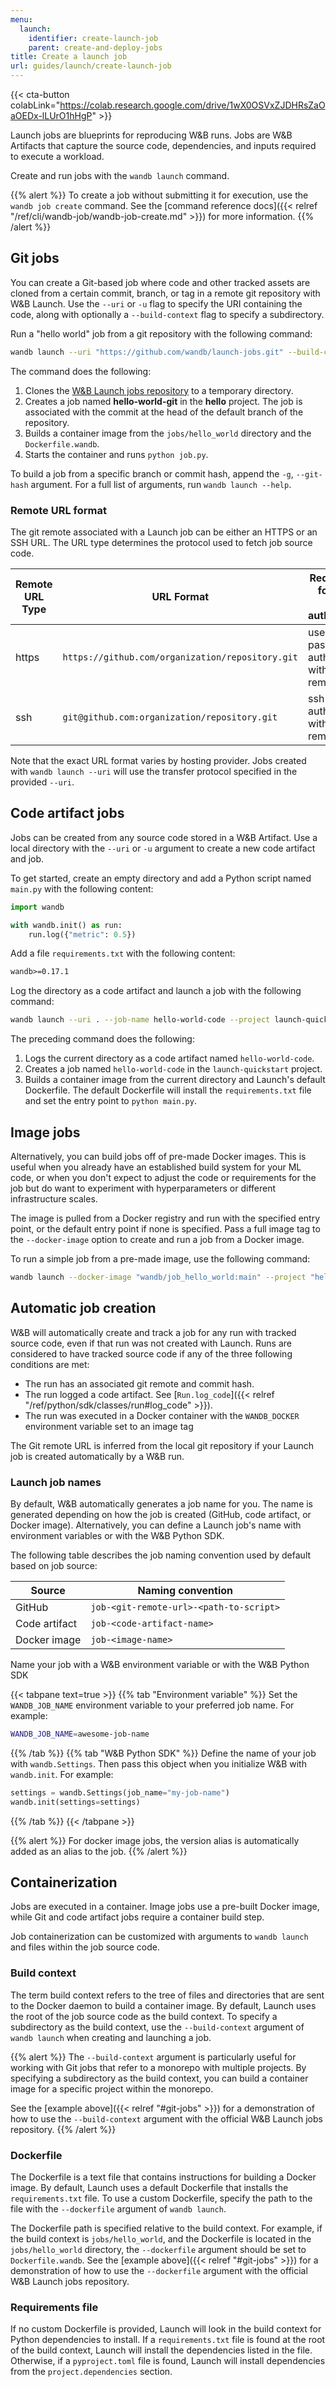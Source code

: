 ```yaml
---
menu:
  launch:
    identifier: create-launch-job
    parent: create-and-deploy-jobs
title: Create a launch job
url: guides/launch/create-launch-job
---
```

{{< cta-button colabLink="https://colab.research.google.com/drive/1wX0OSVxZJDHRsZaOaOEDx-lLUrO1hHgP" >}}

Launch jobs are blueprints for reproducing W&B runs. Jobs are W&B Artifacts that capture the source code, dependencies, and inputs required to execute a workload. 

Create and run jobs with the `wandb launch` command.

{{% alert %}}
To create a job without submitting it for execution, use the `wandb job create` command. See the [command reference docs]({{< relref "/ref/cli/wandb-job/wandb-job-create.md" >}}) for more information.
{{% /alert %}}


## Git jobs

You can create a Git-based job where code and other tracked assets are cloned from a certain commit, branch, or tag in a remote git repository with W&B Launch. Use the `--uri` or `-u` flag to specify the URI containing the code, along with optionally a `--build-context` flag to specify a subdirectory.

Run a "hello world" job from a git repository with the following command:

```bash
wandb launch --uri "https://github.com/wandb/launch-jobs.git" --build-context jobs/hello_world --dockerfile Dockerfile.wandb --project "hello-world" --job-name "hello-world" --entry-point "python job.py"
```

The command does the following:
1. Clones the [W&B Launch jobs repository](https://github.com/wandb/launch-jobs) to a temporary directory.
2. Creates a job named **hello-world-git** in the **hello** project. The job is associated with the commit at the head of the default branch of the repository.
3. Builds a container image from the `jobs/hello_world` directory and the `Dockerfile.wandb`.
4. Starts the container and runs `python job.py`.

To build a job from a specific branch or commit hash, append the `-g`, `--git-hash` argument. For a full list of arguments, run `wandb launch --help`.

### Remote URL format

The git remote associated with a Launch job can be either an HTTPS or an SSH URL. The URL type determines the protocol used to fetch job source code. 

| Remote URL Type| URL Format | Requirements for access and authentication |
| ----------| ------------------- | ------------------------------------------ |
| https      | `https://github.com/organization/repository.git`  | username and password to authenticate with the git remote |
| ssh        | `git@github.com:organization/repository.git` | ssh key to authenticate with the git remote |

Note that the exact URL format varies by hosting provider. Jobs created with `wandb launch --uri` will use the transfer protocol specified in the provided `--uri`.


## Code artifact jobs

Jobs can be created from any source code stored in a W&B Artifact. Use a local directory with the `--uri` or `-u` argument to create a new code artifact and job.

To get started, create an empty directory and add a Python script named `main.py` with the following content:

```python
import wandb

with wandb.init() as run:
    run.log({"metric": 0.5})
```

Add a file `requirements.txt` with the following content:

```txt
wandb>=0.17.1
```

Log the directory as a code artifact and launch a job with the following command:

```bash
wandb launch --uri . --job-name hello-world-code --project launch-quickstart --entry-point "python main.py"
```

The preceding command does the following:
1. Logs the current directory as a code artifact named `hello-world-code`.
2. Creates a job named `hello-world-code` in the `launch-quickstart` project.
3. Builds a container image from the current directory and Launch's default Dockerfile. The default Dockerfile will install the `requirements.txt` file and set the entry point to `python main.py`.

## Image jobs

Alternatively, you can build jobs off of pre-made Docker images. This is useful when you already have an established build system for your ML code, or when you don't expect to adjust the code or requirements for the job but do want to experiment with hyperparameters or different infrastructure scales.

The image is pulled from a Docker registry and run with the specified entry point, or the default entry point if none is specified. Pass a full image tag to the `--docker-image` option to create and run a job from a Docker image.

To run a simple job from a pre-made image, use the following command:

```bash
wandb launch --docker-image "wandb/job_hello_world:main" --project "hello-world"           
```


## Automatic job creation

W&B will automatically create and track a job for any run with tracked source code, even if that run was not created with Launch. Runs are considered to have tracked source code if any of the three following conditions are met:
- The run has an associated git remote and commit hash.
- The run logged a code artifact. See [`Run.log_code`]({{< relref "/ref/python/sdk/classes/run#log_code" >}}).
- The run was executed in a Docker container with the `WANDB_DOCKER` environment variable set to an image tag

The Git remote URL is inferred from the local git repository if your Launch job is created automatically by a W&B run. 

### Launch job names

By default, W&B automatically generates a job name for you. The name is generated depending on how the job is created (GitHub, code artifact, or Docker image). Alternatively, you can define a Launch job's name with environment variables or with the W&B Python SDK.

The following table describes the job naming convention used by default based on job source:

| Source        | Naming convention                       |
| ------------- | --------------------------------------- |
| GitHub        | `job-<git-remote-url>-<path-to-script>` |
| Code artifact | `job-<code-artifact-name>`              |
| Docker image  | `job-<image-name>`                      |

Name your job with a W&B environment variable or with the W&B Python SDK

{{< tabpane text=true >}}
{{% tab "Environment variable" %}}
Set the `WANDB_JOB_NAME` environment variable to your preferred job name. For example:

```bash
WANDB_JOB_NAME=awesome-job-name
```
{{% /tab %}}
{{% tab "W&B Python SDK" %}}
Define the name of your job with `wandb.Settings`. Then pass this object when you initialize W&B with `wandb.init`. For example:

```python
settings = wandb.Settings(job_name="my-job-name")
wandb.init(settings=settings)
```
{{% /tab %}}
{{< /tabpane >}}

{{% alert %}}
For docker image jobs, the version alias is automatically added as an alias to the job.
{{% /alert %}}

## Containerization

Jobs are executed in a container. Image jobs use a pre-built Docker image, while Git and code artifact jobs require a container build step.

Job containerization can be customized with arguments to `wandb launch` and files within the job source code.

### Build context

The term build context refers to the tree of files and directories that are sent to the Docker daemon to build a container image. By default, Launch uses the root of the job source code as the build context. To specify a subdirectory as the build context, use the `--build-context` argument of `wandb launch` when creating and launching a job.

{{% alert %}}
The `--build-context` argument is particularly useful for working with Git jobs that refer to a monorepo with multiple projects. By specifying a subdirectory as the build context, you can build a container image for a specific project within the monorepo.

See the [example above]({{< relref "#git-jobs" >}}) for a demonstration of how to use the `--build-context` argument with the official W&B Launch jobs repository.
{{% /alert %}}

### Dockerfile

The Dockerfile is a text file that contains instructions for building a Docker image. By default, Launch uses a default Dockerfile that installs the `requirements.txt` file. To use a custom Dockerfile, specify the path to the file with the `--dockerfile` argument of `wandb launch`.

The Dockerfile path is specified relative to the build context. For example, if the build context is `jobs/hello_world`, and the Dockerfile is located in the `jobs/hello_world` directory, the `--dockerfile` argument should be set to `Dockerfile.wandb`. See the [example above]({{< relref "#git-jobs" >}}) for a demonstration of how to use the `--dockerfile` argument with the official W&B Launch jobs repository.

### Requirements file

If no custom Dockerfile is provided, Launch will look in the build context for Python dependencies to install. If a `requirements.txt` file is found at the root of the build context, Launch will install the dependencies listed in the file. Otherwise, if a `pyproject.toml` file is found, Launch will install dependencies from the `project.dependencies` section.